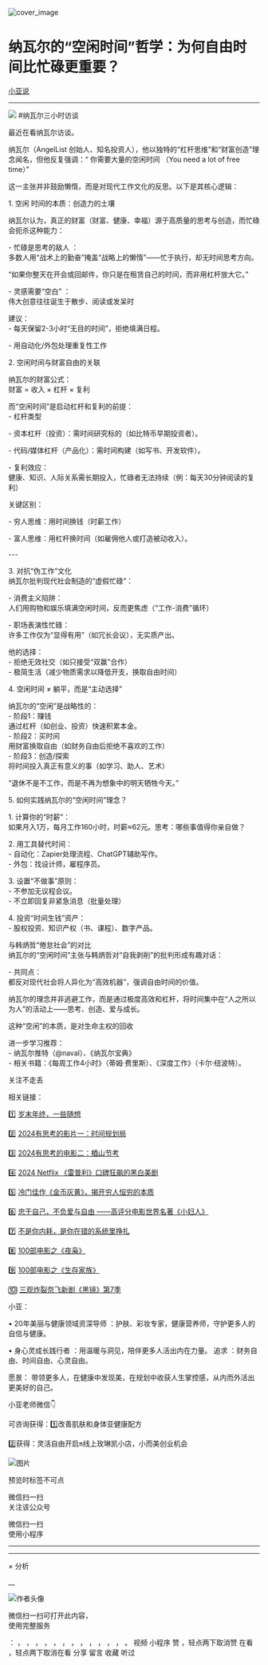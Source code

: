 ![cover_image](https://mmbiz.qpic.cn/mmbiz_jpg/A8SKDch4cJHPRVtQxtlSUsUVdTwJIaKZk49KQQeIMicX1mYHGPVBXNfbsuFLeHlRaeWYwnszVGu1r2c8gTWwicyQ/0?wx_fmt=jpeg)

#  纳瓦尔的“空闲时间”哲学：为何自由时间比忙碌更重要？

[ 小亚说 ](javascript:void\(0\);)

__ _ _ _ _

![](https://mmbiz.qpic.cn/mmbiz_jpg/A8SKDch4cJFAUsVH3Z0HiaYTwqQAGj9MmqzCa20yCwnjJiaoBTsGFZ9NJiaSZUvId88CnURLGqia3YZibfuGd6yG3PQ/640?wx_fmt=jpeg)
#纳瓦尔三小时访谈

最近在看纳瓦尔访谈。

  
纳瓦尔（AngelList 创始人、知名投资人），他以独特的“杠杆思维”和“财富创造”理念闻名，但他反复强调：“  你需要大量的空闲时间  （You
need a lot of free time）”

  

这一主张并非鼓励懒惰，而是对现代工作文化的反思。以下是其核心逻辑：  
  
  
1\.  空闲  时间的本质：创造力的土壤

纳瓦尔认为，真正的财富（财富、健康、幸福）源于高质量的思考与创造，而忙碌会扼杀这种能力：

  
\-  忙碌是思考的敌人  ：  
多数人用“战术上的勤奋”掩盖“战略上的懒惰”——忙于执行，却无时间思考方向。

  
“如果你整天在开会或回邮件，你只是在租赁自己的时间，而非用杠杆放大它。”

  
\-  灵感需要“空白”  ：  
伟大创意往往诞生于散步、阅读或发呆时  
  
建议：  
\- 每天保留2-3小时“无目的时间”，拒绝填满日程。

  
\- 用自动化/外包处理重复性工作

  
  
2\. 空闲时间与财富自由的关联

纳瓦尔的财富公式：  
财富 = 收入 × 杠杆 × 复利

  
而“空闲时间”是启动杠杆和复利的前提：  
\- 杠杆类型

\- 资本杠杆（投资）：需时间研究标的（如比特币早期投资者）。

  
\- 代码/媒体杠杆（产品化）：需时间构建（如写书、开发软件）。

  
\- 复利效应：  
健康、知识、人际关系需长期投入，忙碌者无法持续（例：每天30分钟阅读的复利）  
  
  
  
关键区别：

  
\- 穷人思维：用时间换钱（时薪工作）

\- 富人思维：用杠杆换时间（如雇佣他人或打造被动收入）。  
  
\---  
  
3\. 对抗“伪工作”文化  
纳瓦尔批判现代社会制造的“虚假忙碌”：

  
\- 消费主义陷阱：  
人们用购物和娱乐填满空闲时间，反而更焦虑（“工作-消费”循环）

  
\- 职场表演性忙碌：  
许多工作仅为“显得有用”（如冗长会议），无实质产出。  
  
他的选择：  
\- 拒绝无效社交（如只接受“双赢”合作）  
\- 极简生活（减少物质需求以降低开支，换取自由时间）  
  
  
  
4\. 空闲时间 ≠ 躺平，而是“主动选择”

纳瓦尔的“空闲”是战略性的：  
\- 阶段1：赚钱  
通过杠杆（如创业、投资）快速积累本金。  
\- 阶段2：买时间  
用财富换取自由（如财务自由后拒绝不喜欢的工作）  
\- 阶段3：创造/探索  
将时间投入真正有意义的事（如学习、助人、艺术）  
  
“退休不是不工作，而是不再为想象中的明天牺牲今天。”  
  
  
  
5\. 如何实践纳瓦尔的“空闲时间”理念？

  
1\. 计算你的“时薪”：  
如果月入1万，每月工作160小时，时薪≈62元。思考：哪些事值得你亲自做？

  
2\. 用工具替代时间：  
\- 自动化：Zapier处理流程、ChatGPT辅助写作。  
\- 外包：找设计师，雇程序员。

  

  
3\. 设置“不做事”原则：  
\- 不参加无议程会议。  
\- 不立即回复非紧急消息（批量处理）

  
4\. 投资“时间生钱”资产：  
\- 股权投资、知识产权（书、课程）、数字产品。  
  
  
  
与韩炳哲“倦怠社会”的对比  
纳瓦尔的“空闲时间”主张与韩炳哲对“自我剥削”的批判形成有趣对话：

  
\- 共同点：  
都反对现代社会将人异化为“高效机器”，强调自由时间的价值。

  
  
纳瓦尔的理念并非逃避工作，而是通过极度高效和杠杆，将时间集中在“人之所以为人”的活动上——思考、创造、爱与成长。

  

这种“空闲”的本质，是对生命主权的回收  
  
  
进一步学习推荐：  
\- 纳瓦尔推特（@naval）、《纳瓦尔宝典》  
\- 相关书籍：《每周工作4小时》（蒂姆·费里斯）、《深度工作》（卡尔·纽波特）。

  

  

  

关注不走丢

  

相关链接：  

1️⃣ [ 岁末年终，一些随想
](https://mp.weixin.qq.com/s?__biz=MzUxNDAwNTk0MQ==&mid=2247485973&idx=1&sn=7fb4a379959e6b9e4c8a26e15406adc9&scene=21#wechat_redirect)  

2️⃣ [ 2024有思考的影片一：时间规划局
](https://mp.weixin.qq.com/s?__biz=MzUxNDAwNTk0MQ==&mid=2247485984&idx=1&sn=c6cb9400a3298e1a84249b04a82c717b&scene=21#wechat_redirect)  

3️⃣ [ 2024有思考的电影二：梄山节考
](https://mp.weixin.qq.com/s?__biz=MzUxNDAwNTk0MQ==&mid=2247485988&idx=1&sn=27da54db30abd4ed7e3cb66e453f5408&scene=21#wechat_redirect)  

4️⃣  [ 2024 Netflix 《雷普利》口碑狂飙的黑白美剧
](https://mp.weixin.qq.com/s?__biz=MzUxNDAwNTk0MQ==&mid=2247485202&idx=1&sn=00f63ab97ca349815dae72e9e59454b6&scene=21#wechat_redirect)  

5️⃣ [ 冷门佳作《金币灰黄》，揭开穷人恒穷的本质
](https://mp.weixin.qq.com/s?__biz=MzUxNDAwNTk0MQ==&mid=2247485030&idx=1&sn=67c99dc63d974f62f49ab281059aa1d5&scene=21#wechat_redirect)  

6️⃣  [ 忠于自己，不负爱与自由 ——高评分电影世界名著《小妇人》
](https://mp.weixin.qq.com/s?__biz=MzUxNDAwNTk0MQ==&mid=2247485026&idx=1&sn=05ab95b32468fd5cd68855e80a0c22b4&scene=21#wechat_redirect)  

7️⃣ [ 不是你内耗，是你在错的系统里挣扎
](https://mp.weixin.qq.com/s?__biz=MzUxNDAwNTk0MQ==&mid=2247486642&idx=1&sn=b9dd627851e49392c866944fba4b9590&scene=21#wechat_redirect)  

8️⃣  [ 100部电影之《夜枭》
](https://mp.weixin.qq.com/s?__biz=MzUxNDAwNTk0MQ==&mid=2247484891&idx=1&sn=86c003f4dfc7c910793c627d1c546831&scene=21#wechat_redirect)  

9️⃣  [ 100部电影之《生存家族》
](https://mp.weixin.qq.com/s?__biz=MzUxNDAwNTk0MQ==&mid=2247484700&idx=1&sn=4a697449d89a4953e36683bc37195762&scene=21#wechat_redirect)  

🔟  [ 三观炸裂奈飞新剧《黑镜》第7季
](https://mp.weixin.qq.com/s?__biz=MzUxNDAwNTk0MQ==&mid=2247486086&idx=1&sn=71c3fd4e65e48864307c9f3189ea6c28&scene=21#wechat_redirect)

  

  

小亚：

•  20年美丽与健康领域资深导师  ：护肤、彩妆专家，健康营养师，守护更多人的自信与健康。

•  身心灵成长践行者  ：用温暖与洞见，陪伴更多人活出内在力量。  追求  ：财务自由、时间自由、心灵自由。

愿景：  带领更多人，在健康中发现美，在规划中收获人生掌控感，从内而外活出更美好的自己。

  

  

小亚老师微信👇

可咨询获得：1️⃣改善肌肤和身体亚健康配方

2️⃣获得：灵活自由开启🔛线上玫琳凯小店，小而美创业机会

  

![图片](https://mmbiz.qpic.cn/mmbiz_jpg/A8SKDch4cJHKAJic9FcDdem9nR7zcAw8Pk0Iy958xk08Jp85Zr1eCicASKtalTnZXkePKPG8UiaRxdSAYOSOviaC9A/640?wx_fmt=jpeg)

  

  

  

  

预览时标签不可点

微信扫一扫  
关注该公众号



微信扫一扫  
使用小程序

****



****



×  分析

__

![作者头像](http://mmbiz.qpic.cn/mmbiz_png/A8SKDch4cJE0KicTMyrVCx3VLqEgic5sJ1V5QeGZTibG9GLZlSCXSj5ByXNkib5PBrZVMkI41KKxgwE1K9gfypUeRg/0?wx_fmt=png)

微信扫一扫可打开此内容，  
使用完整服务

：  ，  ，  ，  ，  ，  ，  ，  ，  ，  ，  ，  ，  。  视频  小程序  赞  ，轻点两下取消赞  在看  ，轻点两下取消在看
分享  留言  收藏  听过


